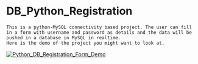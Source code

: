 # DB_Python_Registration
    This is a python-MySQL connectivity based project. The user can fill in a form with username and password as details and the data will be pushed in a database in MySQL in realtime.
    Here is the demo of the project you might want to look at.
[![Python_DB_Registration_Form_Demo]()](https://github.com/KeerthiSarayu/DB_Python_Registration/blob/a29d3706ba8ad7865ee1d89b6ec080e89f8dab26/DB_Python_Registration_form_demo.mp4)
